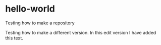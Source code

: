 # hello-world
Testing how to make a repository

Testing how to make a different version. In this edit version I have added this text.
